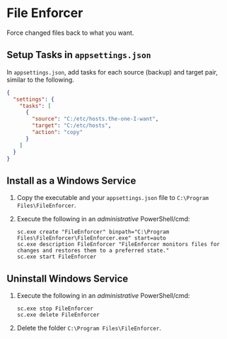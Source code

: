 ﻿# File Enforcer

Force changed files back to what you want.

## Setup Tasks in `appsettings.json`

In `appsettings.json`, add tasks for each source (backup) and target pair, similar to the following.

```json
{
  "settings": {
    "tasks": [
      {
        "source": "C:/etc/hosts.the-one-I-want",
        "target": "C:/etc/hosts",
        "action": "copy"
      }
    ]
  }
}
```

## Install as a Windows Service

1. Copy the executable and your `appsettings.json` file to `C:\Program Files\FileEnforcer`.
2. Execute the following in an _administrative_ PowerShell/cmd:

   ```
   sc.exe create "FileEnforcer" binpath="C:\Program Files\FileEnforcer\FileEnforcer.exe" start=auto
   sc.exe description FileEnforcer "FileEnforcer monitors files for changes and restores them to a preferred state."
   sc.exe start FileEnforcer
   ```

## Uninstall Windows Service

1. Execute the following in an _administrative_ PowerShell/cmd:

   ```
   sc.exe stop FileEnforcer
   sc.exe delete FileEnforcer
   ```

2. Delete the folder `C:\Program Files\FileEnforcer`.
